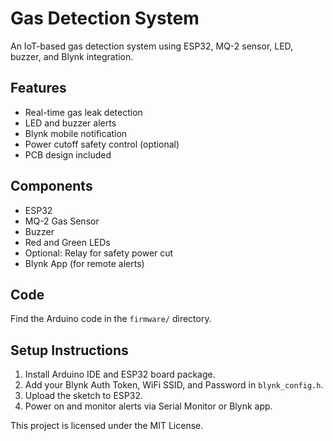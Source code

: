 # Gas Detection System

An IoT-based gas detection system using ESP32, MQ-2 sensor, LED, buzzer, and Blynk integration.

## Features

- Real-time gas leak detection
- LED and buzzer alerts
- Blynk mobile notification
- Power cutoff safety control (optional)
- PCB design included

## Components

- ESP32
- MQ-2 Gas Sensor
- Buzzer
- Red and Green LEDs
- Optional: Relay for safety power cut
- Blynk App (for remote alerts)

## Code

Find the Arduino code in the `firmware/` directory.

## Setup Instructions

1. Install Arduino IDE and ESP32 board package.
2. Add your Blynk Auth Token, WiFi SSID, and Password in `blynk_config.h`.
3. Upload the sketch to ESP32.
4. Power on and monitor alerts via Serial Monitor or Blynk app.

This project is licensed under the MIT License.

